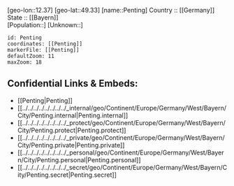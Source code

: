 ﻿---
location: [49.33,12.37] 
mapzoom: [7,12] 
mapmarker: city 
type: City
tags:
- geo/City


SpocWebEntityId: 33296
isDeleted: false
confidential: public

---
[geo-lon::12.37] 
[geo-lat::49.33] 
[name::Penting] 
Country :: [[Germany]]  
State :: [[Bayern]]  
[Population::] 
[Unknown::] 


```leaflet
id: Penting
coordinates: [[Penting]] 
markerFile: [[Penting]] 
defaultZoom: 11 
maxZoom: 18
```


## Confidential Links & Embeds: 
- [[Penting|Penting]]  
- [[../../../../../../../../_internal/geo/Continent/Europe/Germany/West/Bayern/City/Penting.internal|Penting.internal]] 
- [[../../../../../../../../_protect/geo/Continent/Europe/Germany/West/Bayern/City/Penting.protect|Penting.protect]] 
- [[../../../../../../../../_private/geo/Continent/Europe/Germany/West/Bayern/City/Penting.private|Penting.private]] 
- [[../../../../../../../../_personal/geo/Continent/Europe/Germany/West/Bayern/City/Penting.personal|Penting.personal]] 
- [[../../../../../../../../_secret/geo/Continent/Europe/Germany/West/Bayern/City/Penting.secret|Penting.secret]] 
